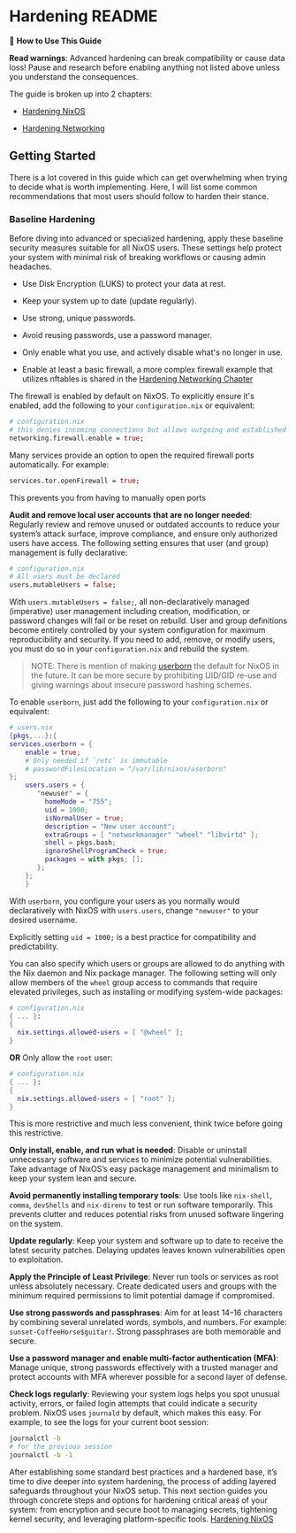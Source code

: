 # Hardening README

📌 **How to Use This Guide**

**Read warnings**: Advanced hardening can break compatibility or cause data
loss! Pause and research before enabling anything not listed above unless you
understand the consequences.

The guide is broken up into 2 chapters:

- [Hardening NixOS](https://saylesss88.github.io/nix/hardening_NixOS.html)

- [Hardening Networking](https://saylesss88.github.io/nix/hardening_networking.html)

## Getting Started

There is a lot covered in this guide which can get overwhelming when trying to
decide what is worth implementing. Here, I will list some common recommendations
that most users should follow to harden their stance.

### Baseline Hardening

Before diving into advanced or specialized hardening, apply these baseline
security measures suitable for all NixOS users. These settings help protect your
system with minimal risk of breaking workflows or causing admin headaches.

- Use Disk Encryption (LUKS) to protect your data at rest.

- Keep your system up to date (update regularly).

- Use strong, unique passwords.

- Avoid reusing passwords, use a password manager.

- Only enable what you use, and actively disable what's no longer in use.

- Enable at least a basic firewall, a more complex firewall example that
  utilizes nftables is shared in the
  [Hardening Networking Chapter](https://saylesss88.github.io/nix/hardening_networking.html)

The firewall is enabled by default on NixOS. To explicitly ensure it's enabled,
add the following to your `configuration.nix` or equivalent:

```nix
# configuration.nix
# this denies incoming connections but allows outgoing and established connections
networking.firewall.enable = true;
```

Many services provide an option to open the required firewall ports
automatically. For example:

```nix
services.tor.openFirewall = true;
```

This prevents you from having to manually open ports

**Audit and remove local user accounts that are no longer needed**: Regularly
review and remove unused or outdated accounts to reduce your system’s attack
surface, improve compliance, and ensure only authorized users have access. The
following setting ensures that user (and group) management is fully declarative:

```nix
# configuration.nix
# All users must be declared
users.mutableUsers = false;
```

With `users.mutableUsers = false;`, all non-declaratively managed (imperative)
user management including creation, modification, or password changes will fail
or be reset on rebuild. User and group definitions become entirely controlled by
your system configuration for maximum reproducibility and security. If you need
to add, remove, or modify users, you must do so in your `configuration.nix` and
rebuild the system.

> NOTE: There is mention of making
> [userborn](https://github.com/nikstur/userborn) the default for NixOS in the
> future. It can be more secure by prohibiting UID/GID re-use and giving
> warnings about insecure password hashing schemes.

To enable `userborn`, just add the following to your `configuration.nix` or
equivalent:

```nix
# users.nix
{pkgs,...}:{
services.userborn = {
    enable = true;
    # Only needed if `/etc` is immutable
    # passwordFilesLocation = "/var/lib/nixos/userborn"
};
    users.users = {
       "newuser" = {
         homeMode = "755";
         uid = 1000;
         isNormalUser = true;
         description = "New user account";
         extraGroups = [ "networkmanager" "wheel" "libvirtd" ];
         shell = pkgs.bash;
         ignoreShellProgramCheck = true;
         packages = with pkgs; [];
       };
    };
    }
```

With `userborn`, you configure your users as you normally would declaratively
with NixOS with `users.users`, change `"newuser"` to your desired username.

Explicitly setting `uid = 1000;` is a best practice for compatibility and
predictability.

You can also specify which users or groups are allowed to do anything with the
Nix daemon and Nix package manager. The following setting will only allow
members of the `wheel` group access to commands that require elevated
privileges, such as installing or modifying system-wide packages:

```nix
# configuration.nix
{ ... }:
{
  nix.settings.allowed-users = [ "@wheel" ];
}
```

**OR** Only allow the `root` user:

```nix
# configuration.nix
{ ... }:
{
  nix.settings.allowed-users = [ "root" ];
}
```

This is more restrictive and much less convenient, think twice before going this
restrictive.

**Only install, enable, and run what is needed**: Disable or uninstall
unnecessary software and services to minimize potential vulnerabilities. Take
advantage of NixOS’s easy package management and minimalism to keep your system
lean and secure.

**Avoid permanently installing temporary tools**: Use tools like `nix-shell`,
`comma`, `devShells` and `nix-direnv` to test or run software temporarily. This
prevents clutter and reduces potential risks from unused software lingering on
the system.

**Update regularly**: Keep your system and software up to date to receive the
latest security patches. Delaying updates leaves known vulnerabilities open to
exploitation.

**Apply the Principle of Least Privilege**: Never run tools or services as root
unless absolutely necessary. Create dedicated users and groups with the minimum
required permissions to limit potential damage if compromised.

**Use strong passwords and passphrases**: Aim for at least 14–16 characters by
combining several unrelated words, symbols, and numbers. For example:
`sunset-CoffeeHorse$guitar!`. Strong passphrases are both memorable and secure.

**Use a password manager and enable multi-factor authentication (MFA)**: Manage
unique, strong passwords effectively with a trusted manager and protect accounts
with MFA wherever possible for a second layer of defense.

**Check logs regularly**: Reviewing your system logs helps you spot unusual
activity, errors, or failed login attempts that could indicate a security
problem. NixOS uses `journald` by default, which makes this easy. For example,
to see the logs for your current boot session:

```bash
journalctl -b
# for the previous session
journalctl -b -1
```

After establishing some standard best practices and a hardened base, it’s time
to dive deeper into system hardening, the process of adding layered safeguards
throughout your NixOS setup. This next section guides you through concrete steps
and options for hardening critical areas of your system: from encryption and
secure boot to managing secrets, tightening kernel security, and leveraging
platform-specific tools.
[Hardening NixOS](https://saylesss88.github.io/nix/hardening_NixOS.html)
